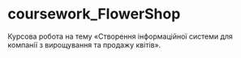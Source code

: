 # coursework_FlowerShop
Курсова робота на тему «Створення інформаційної системи для компанії з вирощування та продажу квітів».

